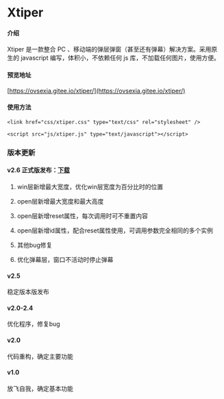 # Xtiper

#### 介绍
Xtiper 是一款整合 PC 、移动端的弹层弹窗（甚至还有弹幕）解决方案。采用原生的 javascript 编写，体积小，不依赖任何 js 库，不加载任何图片，使用方便。

#### 预览地址
[https://ovsexia.gitee.io/xtiper/](https://ovsexia.gitee.io/xtiper/)

#### 使用方法

`<link href="css/xtiper.css" type="text/css" rel="stylesheet" />`

`<script src="js/xtiper.js" type="text/javascript"></script>`


### 版本更新

#### v2.6 正式版发布：[下载](https://github.com/ovsexia/xtiper/releases/tag/v2.6.5)
1. win层新增最大宽度，优化win层宽度为百分比时的位置

2. open层新增最大宽度和最大高度

3. open层新增reset属性，每次调用时可不重置内容

4. open层新增id属性，配合reset属性使用，可调用参数完全相同的多个实例

5. 其他bug修复

6. 优化弹幕层，窗口不活动时停止弹幕

#### v2.5
稳定版本版发布

#### v2.0-2.4
优化程序，修复bug

#### v2.0
代码重构，确定主要功能

#### v1.0
放飞自我，确定基本功能